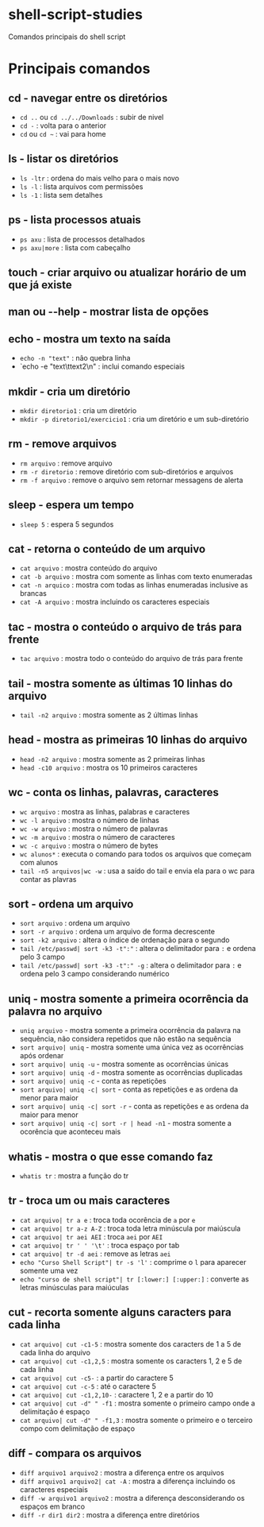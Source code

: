 # shell-script-studies 
Comandos principais do shell script

# Principais comandos

## cd - navegar entre os diretórios
* `cd ..` ou `cd ../../Downloads` : subir de nivel
* `cd -` : volta para o anterior
* `cd` ou `cd ~` : vai para home

## ls - listar os diretórios
* `ls -ltr` : ordena do mais velho para o mais novo
* `ls -l` : lista arquivos com permissões
* `ls -1` : lista sem detalhes

## ps - lista processos atuais
* `ps axu` : lista de processos detalhados
* `ps axu|more` : lista com cabeçalho

## touch - criar arquivo ou atualizar horário de um que já existe

## man ou --help - mostrar lista de opções

## echo - mostra um texto na saída
* `echo -n "text"` : não quebra linha
* `echo -e "text\ttext2\n" : inclui comando especiais

## mkdir - cria um diretório
* `mkdir diretorio1` : cria um diretório
* `mkdir -p diretorio1/exercicio1` : cria um diretório e um sub-diretório

## rm - remove arquivos
* `rm arquivo` : remove arquivo
* `rm -r diretorio` : remove diretório com sub-diretórios e arquivos
* `rm -f arquivo` : remove o arquivo sem retornar messagens de alerta

## sleep - espera um tempo
* `sleep 5` : espera 5 segundos

## cat - retorna o conteúdo de um arquivo
* `cat arquivo` : mostra conteúdo do arquivo
* `cat -b arquivo` : mostra com somente as linhas com texto enumeradas
* `cat -n arquico` : mostra com todas as linhas enumeradas inclusive as brancas
* `cat -A arquivo` : mostra incluindo os caracteres especiais

## tac - mostra o conteúdo o arquivo de trás para frente
* `tac arquivo` : mostra todo o conteúdo do arquivo de trás para frente

## tail - mostra somente as últimas 10 linhas  do arquivo
* `tail -n2 arquivo` : mostra somente as 2 últimas linhas

## head - mostra as primeiras 10 linhas do arquivo
* `head -n2 arquivo` : mostra somente as 2 primeiras linhas
* `head -c10 arquivo` : mostra os 10 primeiros caracteres

## wc - conta os linhas, palavras, caracteres
* `wc arquivo` : mostra as linhas, palabras e caracteres
* `wc -l arquivo` : mostra o número de linhas
* `wc -w arquivo` : mostra o número de palavras
* `wc -m arquivo` : mostra o número de caracteres
* `wc -c arquivo` : mostra o número de bytes
* `wc alunos*` : executa o comando para todos os arquivos que começam com alunos
* `tail -n5 arquivos|wc -w` : usa a saído do tail e envia ela para o wc para contar as plavras

## sort - ordena um arquivo
* `sort arquivo` : ordena um arquivo
* `sort -r arquivo` : ordena um arquivo de forma decrescente
* `sort -k2 arquivo` : altera o índice de ordenação para o segundo
* `tail /etc/passwd| sort -k3 -t":"` : altera o delimitador para `:` e ordena pelo 3 campo
* `tail /etc/passwd| sort -k3 -t":" -g` : altera o delimitador para `:` e ordena pelo 3 campo considerando numérico

## uniq - mostra somente a primeira ocorrência da palavra no arquivo
* `uniq arquivo` - mostra somente a primeira ocorrência da palavra na sequência, não considera repetidos que não estão na sequência
* `sort arquivo| uniq` - mostra somente uma única vez as ocorrências após ordenar
* `sort arquivo| uniq -u` - mostra somente as ocorrências únicas
* `sort arquivo| uniq -d` - mostra somente as ocorrências duplicadas
* `sort arquivo| uniq -c` - conta as repetições
* `sort arquivo| uniq -c| sort` - conta as repetições e as ordena da menor para maior
* `sort arquivo| uniq -c| sort -r` - conta as repetições e as ordena da maior para menor
* `sort arquivo| uniq -c| sort -r | head -n1` - mostra somente a ocorência que aconteceu mais

## whatis - mostra o que esse comando faz
* `whatis tr` : mostra a função do tr

## tr - troca um ou mais caracteres
* `cat arquivo| tr a e` : troca toda ocorência de `a` por `e`
* `cat arquivo| tr a-z A-Z` : troca toda letra minúscula por maiúscula
* `cat arquivo| tr aei AEI` : troca `aei` por `AEI`
* `cat arquivo| tr ' ' '\t'` : troca espaço por tab
* `cat arquivo| tr -d aei` : remove as letras `aei`
* `echo "Curso Shell Script"| tr -s 'l'` : comprime o `l` para aparecer somente uma vez
* `echo "curso de shell script"| tr [:lower:] [:upper:]` : converte as letras minúsculas para maiúculas

## cut - recorta somente alguns caracters para cada linha
* `cat arquivo| cut -c1-5` : mostra somente dos caracters de 1 a 5 de cada linha do arquivo
* `cat arquivo| cut -c1,2,5` : mostra somente os caracters 1, 2 e 5 de cada linha
* `cat arquivo| cut -c5-` : a partir do caractere 5
* `cat arquivo| cut -c-5` : até o caractere 5
* `cat arquivo| cut -c1,2,10-` : caractere 1, 2 e a partir do 10
* `cat arquivo| cut -d" " -f1` : mostra somente o primeiro campo onde a delimitação é espaço
* `cat arquivo| cut -d" " -f1,3` : mostra somente o primeiro e o terceiro compo com delimitação de espaço

## diff - compara os arquivos
* `diff arquivo1 arquivo2` : mostra a diferença entre os arquivos
* `diff arquivo1 arquivo2| cat -A` : mostra a diferença incluindo os caracteres especiais
* `diff -w arquivo1 arquivo2` : mostra a diferença desconsiderando os espaços em branco
* `diff -r dir1 dir2` : mostra a diferença entre diretórios
 
